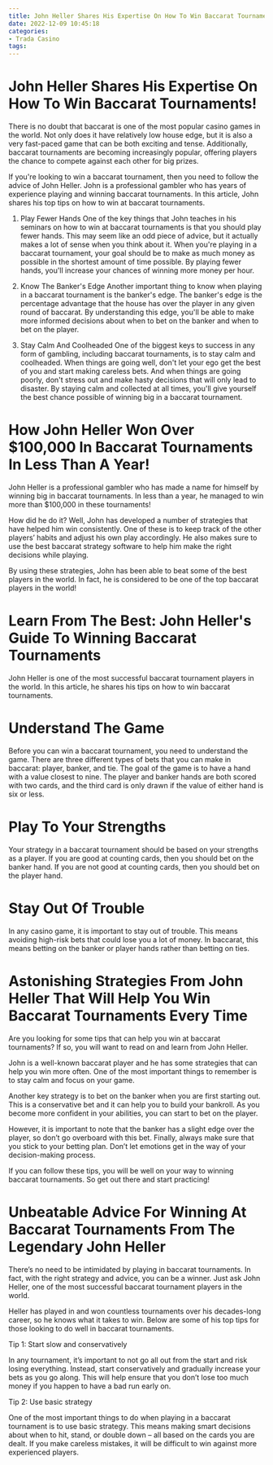 ```yaml
---
title: John Heller Shares His Expertise On How To Win Baccarat Tournaments!
date: 2022-12-09 10:45:18
categories:
- Trada Casino
tags:
---
```



#  John Heller Shares His Expertise On How To Win Baccarat Tournaments!

There is no doubt that baccarat is one of the most popular casino games in the world. Not only does it have relatively low house edge, but it is also a very fast-paced game that can be both exciting and tense. Additionally, baccarat tournaments are becoming increasingly popular, offering players the chance to compete against each other for big prizes.

If you're looking to win a baccarat tournament, then you need to follow the advice of John Heller. John is a professional gambler who has years of experience playing and winning baccarat tournaments. In this article, John shares his top tips on how to win at baccarat tournaments.

1) Play Fewer Hands
One of the key things that John teaches in his seminars on how to win at baccarat tournaments is that you should play fewer hands. This may seem like an odd piece of advice, but it actually makes a lot of sense when you think about it. When you're playing in a baccarat tournament, your goal should be to make as much money as possible in the shortest amount of time possible. By playing fewer hands, you'll increase your chances of winning more money per hour.

2) Know The Banker's Edge
Another important thing to know when playing in a baccarat tournament is the banker's edge. The banker's edge is the percentage advantage that the house has over the player in any given round of baccarat. By understanding this edge, you'll be able to make more informed decisions about when to bet on the banker and when to bet on the player.

3) Stay Calm And Coolheaded
One of the biggest keys to success in any form of gambling, including baccarat tournaments, is to stay calm and coolheaded. When things are going well, don't let your ego get the best of you and start making careless bets. And when things are going poorly, don't stress out and make hasty decisions that will only lead to disaster. By staying calm and collected at all times, you'll give yourself the best chance possible of winning big in a baccarat tournament.

#  How John Heller Won Over $100,000 In Baccarat Tournaments In Less Than A Year!

John Heller is a professional gambler who has made a name for himself by winning big in baccarat tournaments. In less than a year, he managed to win more than $100,000 in these tournaments!

How did he do it? Well, John has developed a number of strategies that have helped him win consistently. One of these is to keep track of the other players’ habits and adjust his own play accordingly. He also makes sure to use the best baccarat strategy software to help him make the right decisions while playing.

By using these strategies, John has been able to beat some of the best players in the world. In fact, he is considered to be one of the top baccarat players in the world!

#  Learn From The Best: John Heller's Guide To Winning Baccarat Tournaments

John Heller is one of the most successful baccarat tournament players in the world. In this article, he shares his tips on how to win baccarat tournaments.

# Understand The Game

Before you can win a baccarat tournament, you need to understand the game. There are three different types of bets that you can make in baccarat: player, banker, and tie. The goal of the game is to have a hand with a value closest to nine. The player and banker hands are both scored with two cards, and the third card is only drawn if the value of either hand is six or less.

# Play To Your Strengths

Your strategy in a baccarat tournament should be based on your strengths as a player. If you are good at counting cards, then you should bet on the banker hand. If you are not good at counting cards, then you should bet on the player hand.

# Stay Out Of Trouble

In any casino game, it is important to stay out of trouble. This means avoiding high-risk bets that could lose you a lot of money. In baccarat, this means betting on the banker or player hands rather than betting on ties.

#  Astonishing Strategies From John Heller That Will Help You Win Baccarat Tournaments Every Time

Are you looking for some tips that can help you win at baccarat tournaments? If so, you will want to read on and learn from John Heller.

John is a well-known baccarat player and he has some strategies that can help you win more often. One of the most important things to remember is to stay calm and focus on your game.

Another key strategy is to bet on the banker when you are first starting out. This is a conservative bet and it can help you to build your bankroll. As you become more confident in your abilities, you can start to bet on the player.

However, it is important to note that the banker has a slight edge over the player, so don’t go overboard with this bet. Finally, always make sure that you stick to your betting plan. Don’t let emotions get in the way of your decision-making process.

If you can follow these tips, you will be well on your way to winning baccarat tournaments. So get out there and start practicing!

#  Unbeatable Advice For Winning At Baccarat Tournaments From The Legendary John Heller

There’s no need to be intimidated by playing in baccarat tournaments. In fact, with the right strategy and advice, you can be a winner. Just ask John Heller, one of the most successful baccarat tournament players in the world.

Heller has played in and won countless tournaments over his decades-long career, so he knows what it takes to win. Below are some of his top tips for those looking to do well in baccarat tournaments.

Tip 1: Start slow and conservatively

In any tournament, it’s important to not go all out from the start and risk losing everything. Instead, start conservatively and gradually increase your bets as you go along. This will help ensure that you don’t lose too much money if you happen to have a bad run early on.

Tip 2: Use basic strategy

One of the most important things to do when playing in a baccarat tournament is to use basic strategy. This means making smart decisions about when to hit, stand, or double down – all based on the cards you are dealt. If you make careless mistakes, it will be difficult to win against more experienced players.